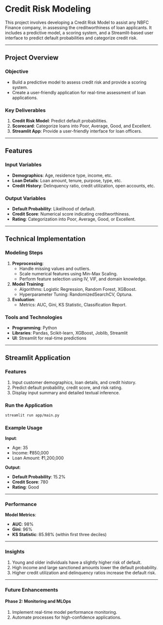 # Credit Risk Modeling

This project involves developing a Credit Risk Model to assist any NBFC Finance company, in assessing the creditworthiness of loan applicants. It includes a predictive model, a scoring system, and a Streamlit-based user interface to predict default probabilities and categorize credit risk.

---

## Project Overview

### Objective
- Build a predictive model to assess credit risk and provide a scoring system.
- Create a user-friendly application for real-time assessment of loan applications.

### Key Deliverables
1. **Credit Risk Model**: Predict default probabilities.
2. **Scorecard**: Categorize loans into Poor, Average, Good, and Excellent.
3. **Streamlit App**: Provide a user-friendly interface for loan officers.

---

## Features

### Input Variables
- **Demographics**: Age, residence type, income, etc.
- **Loan Details**: Loan amount, tenure, purpose, type, etc.
- **Credit History**: Delinquency ratio, credit utilization, open accounts, etc.

### Output Variables
- **Default Probability**: Likelihood of default.
- **Credit Score**: Numerical score indicating creditworthiness.
- **Rating**: Categorization into Poor, Average, Good, or Excellent.

---

## Technical Implementation

### Modeling Steps
1. **Preprocessing**:
   - Handle missing values and outliers.
   - Scale numerical features using Min-Max Scaling.
   - Perform feature selection using IV, VIF, and domain knowledge.
2. **Model Training**:
   - Algorithms: Logistic Regression, Random Forest, XGBoost.
   - Hyperparameter Tuning: RandomizedSearchCV, Optuna.
3. **Evaluation**:
   - Metrics: AUC, Gini, KS Statistic, Classification Report.

### Tools and Technologies
- **Programming**: Python
- **Libraries**: Pandas, Scikit-learn, XGBoost, Joblib, Streamlit
- **UI**: Streamlit for real-time predictions

---

## Streamlit Application

### Features
1. Input customer demographics, loan details, and credit history.
2. Predict default probability, credit score, and risk rating.
3. Display input summary and detailed textual inference.

### Run the Application
```bash
streamlit run app/main.py
```

### Example Usage

**Input**:  
- Age: 35  
- Income: ₹850,000  
- Loan Amount: ₹1,200,000  

**Output**:  
- **Default Probability**: 15.2%  
- **Credit Score**: 780  
- **Rating**: Good  

---

### Performance

**Model Metrics**:
- **AUC**: 98%  
- **Gini**: 96%  
- **KS Statistic**: 85.98% (within first three deciles)  

---

### Insights

1. Young and older individuals have a slightly higher risk of default.
2. High income and large sanctioned amounts lower the default probability.
3. Higher credit utilization and delinquency ratios increase the default risk.

---

### Future Enhancements

#### Phase 2: Monitoring and MLOps
1. Implement real-time model performance monitoring.  
2. Automate processes for high-confidence applications.

